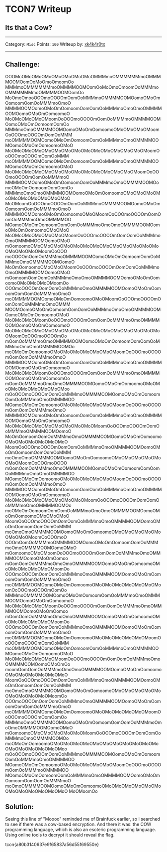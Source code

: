 # TCON7 Writeup
## Its that a Cow?

---

Category: `Misc`
Points: `100`
Writeup by: [xk4k4r0tx](https://github.com/xk4k4r0tx)

---

## Challenge: 

OOOMoOMoOMoOMoOMoOMoOMoOMoOMMMmoOMMMMMMmoOMMMMOOMOomOoMoOmoOmoomOo MMMmoOMMMMMMmoOMMMMOOMOomOoMoOmoOmoomOoMMMmoOMMMMMMmoOMMMMOOMOomOo MoOmoOmooOOOmoOOOOmOomOoMMMmoOMMMMOOMOomoOMoOmOomoomOomOoMMMmoOmoO MMMMOOMOomoOMoOmOomoomOomOomOoMMMmoOmoOmoOMMMMOOMOomoOMoOmOomoomoO MoOMoOMoOMoOMoomOoOOOmoOOOOmOomOoMMMmoOMMMMOOMOomoOMoOmOomoomOomOo MMMmoOmoOMMMMOOMOomoOMoOmOomoomoOMoOMoOMoOMoomOoOOOmoOOOOmOomOoMMM moOMMMMOOMOomoOMoOmOomoomOomOoMMMmoOmoOMMMMOOMOomoOMoOmOomoomoOMoO MoOMoOMoOMoOMoOMoOMoOMoOMoOMoOMoOMoOMoOMoOMoomOoOOOmoOOOOmOomOoMMM moOMMMMOOMOomoOMoOmOomoomOomOoMMMmoOmoOMMMMOOMOomoOMoOmOomoomoOMoO MoOMoOMoOMoOMoOMoOMoOMoOMoOMoOMoOMoOMoOMoomOoOOOmoOOOOmOomOoMMMmoO MMMMOOMOomoOMoOmOomoomOomOoMMMmoOmoOMMMMOOMOomoOMoOmOomoomOomOomOo MMMmoOmoOmoOMMMMOOMOomoOMoOmOomoomoOMoOMoOMoOMoOMoOMoOMoOMoOMoOMoO MoOMoomOoOOOmoOOOOmOomOoMMMmoOMMMMOOMOomoOMoOmOomoomOomOoMMMmoOmoO MMMMOOMOomoOMoOmOomoomoOMoOMoomOoOOOmoOOOOmOomOomOoMMMmoOmoOMMMMOO MOomoOMoOmOomoomOomOomOoMMMmoOmoOmoOMMMMOOMOomoOMoOmOomoomoOMoOMoO MoOMoOMoOMoOMoOMoOMoomOoOOOmoOOOOmOomOomOoMMMmoOmoOMMMMOOMOomoOMoO mOomoomoOMoOMoOMoOMoOMoOMoOMoOMoOMoOMoOMoOMoOMoOMoOMoOMoOMoomOoOOO moOOOOmOomOoMMMmoOMMMMOOMOomoOMoOmOomoomOomOoMMMmoOmoOMMMMOOMOomoO MoOmOomoomoOMoOMoOMoomOoOOOmoOOOOmOomOomOoMMMmoOmoOMMMMOOMOomoOMoO mOomoomOomOomOoMMMmoOmoOmoOMMMMOOMOomoOMoOmOomoomoOMoOMoOMoOMoomOo OOOmoOOOOmOomOomOoMMMmoOmoOMMMMOOMOomoOMoOmOomoomOomOomOoMMMmoOmoO moOMMMMOOMOomoOMoOmOomoomoOMoOMoomOoOOOmoOOOOmOomOomOoMMMmoOmoOMMM MOOMOomoOMoOmOomoomOomOomOoMMMmoOmoOmoOMMMMOOMOomoOMoOmOomoomoOMoO MoOMoOMoOMoomOoOOOmoOOOOmOomOomOoMMMmoOmoOMMMMOOMOomoOMoOmOomoomoO MoOMoOMoOMoOMoOMoOMoOMoOMoOMoOMoOMoOMoOMoOMoOMoOMoomOoOOOmoOOOOmOo mOomOoMMMmoOmoOMMMMOOMOomoOMoOmOomoomOomOomOoMMMmoOmoOmoOMMMMOOMOo moOMoOmOomoomoOMoOMoOMoOMoOMoOMoOMoomOoOOOmoOOOOmOomOomOoMMMmoOmoO MMMMOOMOomoOMoOmOomoomOomOomOoMMMmoOmoOmoOMMMMOOMOomoOMoOmOomoomoO MoOMoOMoOMoomOoOOOmoOOOOmOomOomOoMMMmoOmoOMMMMOOMOomoOMoOmOomoomOo mOomOoMMMmoOmoOmoOMMMMOOMOomoOMoOmOomoomoOMoOMoOMoOMoOMoOMoOMoOMoo mOoOOOmoOOOOmOomOoMMMmoOMMMMOOMOomoOMoOmOomoomOomOoMMMmoOmoOMMMMOO MOomoOMoOmOomoomoOMoOMoOMoOMoOMoOMoomOoOOOmoOOOOmOomOomOoMMMmoOmoO MMMMOOMOomoOMoOmOomoomOomOomOoMMMmoOmoOmoOMMMMOOMOomoOMoOmOomoomoO MoOMoOMoOMoOMoOMoOMoOMoOMoOMoomOoOOOmoOOOOmOomOoMMMmoOMMMMOOMOomoO MoOmOomoomOomOoMMMmoOmoOMMMMOOMOomoOMoOmOomoomoOMoOMoOMoOMoOMoOMoO MoomOoOOOmoOOOOmOomOomOoMMMmoOmoOMMMMOOMOomoOMoOmOomoomOomOomOoMMM moOmoOmoOMMMMOOMOomoOMoOmOomoomoOMoOMoOMoOMoOMoOMoOMoomOoOOOmoOOOO mOomOomOoMMMmoOmoOMMMMOOMOomoOMoOmOomoomOomOomOoMMMmoOmoOmoOMMMMOO MOomoOMoOmOomoomoOMoOMoOMoOMoOMoOMoomOoOOOmoOOOOmOomOomOoMMMmoOmoO MMMMOOMOomoOMoOmOomoomOomOomOoMMMmoOmoOmoOMMMMOOMOomoOMoOmOomoomoO MoOMoOMoOMoOMoOMoOMoOMoOMoomOoOOOmoOOOOmOomOomOoMMMmoOmoOMMMMOOMOo moOMoOmOomoomOomOomOoMMMmoOmoOmoOMMMMOOMOomoOMoOmOomoomoOMoOMoOMoO MoomOoOOOmoOOOOmOomOomOoMMMmoOmoOMMMMOOMOomoOMoOmOomoomOomOomOoMMM moOmoOmoOMMMMOOMOomoOMoOmOomoomoOMoOMoOMoOMoOMoOMoOMoOMoomOoOOOmoO OOOmOomOoMMMmoOMMMMOOMOomoOMoOmOomoomOomOoMMMmoOmoOMMMMOOMOomoOMoO mOomoomoOMoOMoomOoOOOmoOOOOmOomOomOoMMMmoOmoOMMMMOOMOomoOMoOmOomoo mOomOomOoMMMmoOmoOmoOMMMMOOMOomoOMoOmOomoomoOMoOMoOMoOMoOMoOMoomOo OOOmoOOOOmOomOomOoMMMmoOmoOMMMMOOMOomoOMoOmOomoomOomOomOoMMMmoOmoO moOMMMMOOMOomoOMoOmOomoomoOMoOMoOMoOMoOMoOMoOMoomOoOOOmoOOOOmOomOo MMMmoOMMMMOOMOomoOMoOmOomoomOomOoMMMmoOmoOMMMMOOMOomoOMoOmOomoomoO MoOMoOMoOMoOMoomOoOOOmoOOOOmOomOomOoMMMmoOmoOMMMMOOMOomoOMoOmOomoo mOomOomOoMMMmoOmoOmoOMMMMOOMOomoOMoOmOomoomoOMoOMoOMoOMoOMoOMoomOo OOOmoOOOOmOomOomOoMMMmoOmoOMMMMOOMOomoOMoOmOomoomOomOomOoMMMmoOmoO moOMMMMOOMOomoOMoOmOomoomoOMoOMoOMoOMoOMoOMoomOoOOOmoOOOOmOomOoMMM moOMMMMOOMOomoOMoOmOomoomOomOoMMMmoOmoOMMMMOOMOomoOMoOmOomoomoOMoO MoOMoOMoOMoOMoOMoomOoOOOmoOOOOmOomOomOoMMMmoOmoOMMMMOOMOomoOMoOmOo moomOomOomOoMMMmoOmoOmoOMMMMOOMOomoOMoOmOomoomoOMoOMoOMoOMoOMoOMoO MoomOoOOOmoOOOOmOomOomOoMMMmoOmoOMMMMOOMOomoOMoOmOomoomOomOomOoMMM moOmoOmoOMMMMOOMOomoOMoOmOomoomoOMoOMoOMoOMoOMoOMoOMoOMoOMoOMoomOo OOOmoOOOOmOomOomOoMMMmoOmoOMMMMOOMOomoOMoOmOomoomOomOomOoMMMmoOmoO moOMMMMOOMOomoOMoOmOomoomoOMoOMoOMoOMoOMoOMoomOoOOOmoOOOOmOomOomOo MMMmoOmoOMMMMOOMOomoOMoOmOomoomOomOomOoMMMmoOmoOmoOMMMMOOMOomoOMoO mOomoomoOMoOMoOMoOMoOMoOMoomOoOOOmoOOOOmOomOomOoMMMmoOmoOMMMMOOMOo moOMoOmOomoomoOMoOMoOMoOMoOMoOMoOMoOMoOMoOMoOMoOMoOMoOMoOMoOMoOMoo mOoOOOmoOOOOmOomOoMMMmoOMMMMOOMOomoOMoOmOomoomOomOoMMMmoOmoOMMMMOO MOomoOMoOmOomoomoOMoOMoOMoOMoOMoOMoomOoOOOmoOOOOmOomOoMMMmoOMMMMOO MOomoOMoOmOomoomOomOoMMMmoOmoOMMMMOOMOomoOMoOmOomoomOomOomOoMMMmoO moOmoOMMMMOOMOomoOMoOmOomoomoOMoOMoOMoOMoOMoOMoOMoOMoOMoOMoOMoOMoO MoOMoomOo

## Solution:

Seeing this line of "Moooo" reminded me of Brainfuck earlier, so I searched to see if there was a cow-based encryption. And there it was: the COW programming language, which is also an esoteric programming language. Using online tools to decrypt it should reveal the flag.

tcon{a80b3140637e9f65837a56d55f69550e}
